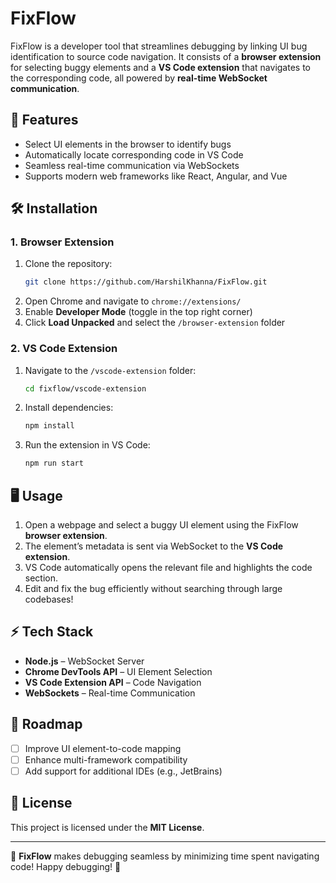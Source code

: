 # FixFlow

FixFlow is a developer tool that streamlines debugging by linking UI bug identification to source code navigation. It consists of a **browser extension** for selecting buggy elements and a **VS Code extension** that navigates to the corresponding code, all powered by **real-time WebSocket communication**.

## 🚀 Features
- Select UI elements in the browser to identify bugs
- Automatically locate corresponding code in VS Code
- Seamless real-time communication via WebSockets
- Supports modern web frameworks like React, Angular, and Vue

## 🛠️ Installation

### **1. Browser Extension**
1. Clone the repository:  
   ```sh
   git clone https://github.com/HarshilKhanna/FixFlow.git
   ```
2. Open Chrome and navigate to `chrome://extensions/`
3. Enable **Developer Mode** (toggle in the top right corner)
4. Click **Load Unpacked** and select the `/browser-extension` folder

### **2. VS Code Extension**
1. Navigate to the `/vscode-extension` folder:
   ```sh
   cd fixflow/vscode-extension
   ```
2. Install dependencies:
   ```sh
   npm install
   ```
3. Run the extension in VS Code:
   ```sh
   npm run start
   ```

## 🖥️ Usage
1. Open a webpage and select a buggy UI element using the FixFlow **browser extension**.
2. The element’s metadata is sent via WebSocket to the **VS Code extension**.
3. VS Code automatically opens the relevant file and highlights the code section.
4. Edit and fix the bug efficiently without searching through large codebases!

## ⚡ Tech Stack
- **Node.js** – WebSocket Server
- **Chrome DevTools API** – UI Element Selection
- **VS Code Extension API** – Code Navigation
- **WebSockets** – Real-time Communication

## 📌 Roadmap
- [ ] Improve UI element-to-code mapping
- [ ] Enhance multi-framework compatibility
- [ ] Add support for additional IDEs (e.g., JetBrains)

## 📄 License
This project is licensed under the **MIT License**.

---

🚀 **FixFlow** makes debugging seamless by minimizing time spent navigating code! Happy debugging! 🎯

